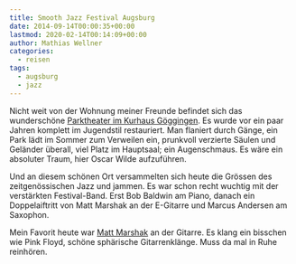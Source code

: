 ```yaml
---
title: Smooth Jazz Festival Augsburg
date: 2014-09-14T00:00:35+00:00
lastmod: 2020-02-14T00:14:09+00:00
author: Mathias Wellner
categories:
  - reisen
tags:
  - augsburg
  - jazz
---
```

Nicht weit von der Wohnung meiner Freunde befindet sich das wunderschöne [Parktheater im Kurhaus Göggingen](http://www.augsburg.smoothjazzfestival.de/location/parktheater/). Es wurde vor ein paar Jahren komplett im Jugendstil restauriert. Man flaniert durch Gänge, ein Park lädt im Sommer zum Verweilen ein, prunkvoll verzierte Säulen und Geländer überall, viel Platz im Hauptsaal; ein Augenschmaus. Es wäre ein absoluter Traum, hier Oscar Wilde aufzuführen.
<!--more-->

Und an diesem schönen Ort versammelten sich heute die Grössen des zeitgenössischen Jazz und jammen. Es war schon recht wuchtig mit der verstärkten Festival-Band. Erst Bob Baldwin am Piano, danach ein Doppelaiftritt von Matt Marshak an der E-Gitarre und Marcus Andersen am Saxophon. 

Mein Favorit heute war [Matt Marshak](http://www.augsburg.smoothjazzfestival.de/kunstler/matt-marshak/) an der Gitarre. Es klang ein bisschen wie Pink Floyd, schöne sphärische Gitarrenklänge. Muss da mal in Ruhe reinhören.